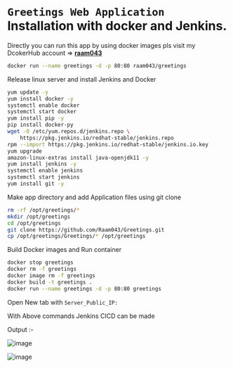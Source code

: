 # `Greetings Web Application` Installation with docker and Jenkins.
Directly you can run this app by using docker images pls visit my DcokerHub account => **[raam043](https://hub.docker.com/u/raam043)**
```sh
docker run --name greetings -d -p 80:80 raam043/greetings
```

Release linux server and install Jenkins and Docker

```sh
yum update -y
yum install docker -y
systemctl enable docker
systemctl start docker
yum install pip -y
pip install docker-py
wget -O /etc/yum.repos.d/jenkins.repo \
    https://pkg.jenkins.io/redhat-stable/jenkins.repo
rpm --import https://pkg.jenkins.io/redhat-stable/jenkins.io.key
yum upgrade
amazon-linux-extras install java-openjdk11 -y
yum install jenkins -y
systemctl enable jenkins
systemctl start jenkins
yum install git -y
```
Make app directory and add Application files using git clone
```sh
rm -rf /opt/greetings/*
mkdir /opt/greetings
cd /opt/greetings
git clone https://github.com/Raam043/Greetings.git
cp /opt/greetings/Greetings/* /opt/greetings

```

Build Docker images and Run container 
```sh
docker stop greetings
docker rm -f greetings
docker image rm -f greetings
docker build -t greetings .
docker run --name greetings -d -p 80:80 greetings
```
Open New tab with `Server_Public_IP:`

With Above commands Jenkins CICD can be made

Output :- 


![image](https://user-images.githubusercontent.com/111989928/199224941-41b5ce65-4f97-40bc-a42b-9a67e3d2be35.png)


![image](https://user-images.githubusercontent.com/111989928/199234054-bbe86e45-7a5c-46bb-becd-5aed510cbbf8.png)


